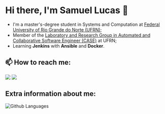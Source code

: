 <h1>Hi there, I'm Samuel Lucas 👋</h1>

 * I'm a master's-degree student in Systems and Computation at [Federal University of Rio Grande do Norte (UFRN)](https://www.ufrn.br/);
 * Member of the [Laboratory and Research Group in Automated and Collaborative Software Engineer (CASE)](http://caseufrn.github.io/) at UFRN;
 * Learning **Jenkins** with **Ansible** and **Docker**.

## 📫 How to reach me:

<span>
<img src="https://img.icons8.com/bubbles/100/000000/linkedin.png"/>
<img src="https://img.icons8.com/bubbles/100/000000/email.png"/>
</span>

## Extra information about me:
![Github Languages](https://github-readme-stats.vercel.app/api/top-langs/?username=samuellucas97&layout=compact)
